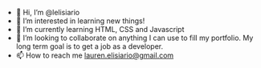 - 👋 Hi, I’m @lelisiario
- 👀 I’m interested in learning new things!
- 🌱 I’m currently learning HTML, CSS and Javascript
- 💞️ I’m looking to collaborate on anything I can use to fill my portfolio. My long term goal is to get a job as a developer.
- 📫 How to reach me lauren.elisiario@gmail.com

<!---
lelisiario/lelisiario is a ✨ special ✨ repository because its `README.md` (this file) appears on your GitHub profile.
You can click the Preview link to take a look at your changes.
--->
